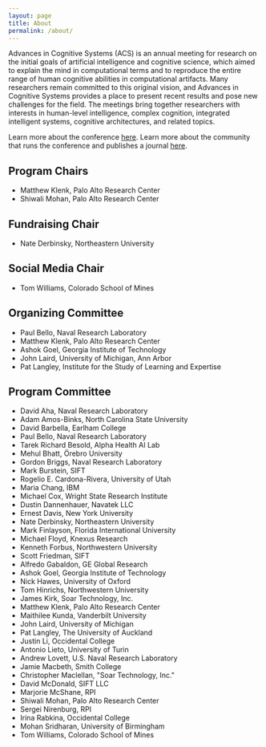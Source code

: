 ```yaml
---
layout: page
title: About
permalink: /about/
---
```


Advances in Cognitive Systems (ACS) is an annual meeting for research on the initial goals of artificial intelligence and cognitive science, which aimed to explain the mind in computational terms and to reproduce the entire range of human cognitive abilities in computational artifacts. Many researchers remain committed to this original vision, and Advances in Cognitive Systems provides a place to present recent results and pose new challenges for the field. The meetings bring together researchers with interests in human-level intelligence, complex cognition, integrated intelligent systems, cognitive architectures, and related topics. 

Learn more about the conference [here](http://www.cogsys.org/conference/2020/). Learn more about the community that runs the conference and publishes a journal [here](http://cogsys.org/).

## Program Chairs

- Matthew Klenk, Palo Alto Research Center
- Shiwali Mohan, Palo Alto Research Center

## Fundraising Chair

- Nate Derbinsky, Northeastern University

## Social Media Chair

- Tom Williams, Colorado School of Mines

## Organizing Committee

- Paul Bello, Naval Research Laboratory
- Matthew Klenk, Palo Alto Research Center
- Ashok Goel, Georgia Institute of Technology
- John Laird, University of Michigan, Ann Arbor
- Pat Langley, Institute for the Study of Learning and Expertise

## Program Committee
- David Aha, Naval Research Laboratory
- Adam Amos-Binks, North Carolina State University
- David Barbella, Earlham College
- Paul Bello, Naval Research Laboratory
- Tarek Richard Besold, Alpha Health AI Lab
- Mehul Bhatt, Örebro University
- Gordon Briggs, Naval Research Laboratory
- Mark Burstein, SIFT
- Rogelio E. Cardona-Rivera, University of Utah
- Maria Chang, IBM
- Michael Cox, Wright State Research Institute
- Dustin Dannenhauer, Navatek LLC
- Ernest Davis, New York University
- Nate Derbinsky, Northeastern University
- Mark Finlayson, Florida International University
- Michael Floyd, Knexus Research
- Kenneth Forbus, Northwestern University
- Scott Friedman, SIFT
- Alfredo Gabaldon, GE Global Research
- Ashok Goel, Georgia Institute of Technology
- Nick Hawes, University of Oxford
- Tom Hinrichs, Northwestern University
- James Kirk, Soar Technology, Inc.
- Matthew Klenk, Palo Alto Research Center
- Maithilee Kunda, Vanderbilt University
- John Laird, University of Michigan
- Pat Langley, The University of Auckland
- Justin Li, Occidental College
- Antonio Lieto, University of Turin
- Andrew Lovett, U.S. Naval Research Laboratory
- Jamie Macbeth, Smith College
- Christopher Maclellan, "Soar Technology, Inc."
- David McDonald, SIFT LLC
- Marjorie McShane, RPI
- Shiwali Mohan, Palo Alto Research Center
- Sergei Nirenburg, RPI
- Irina Rabkina, Occidental College
- Mohan Sridharan, University of Birmingham
- Tom Williams, Colorado School of Mines
